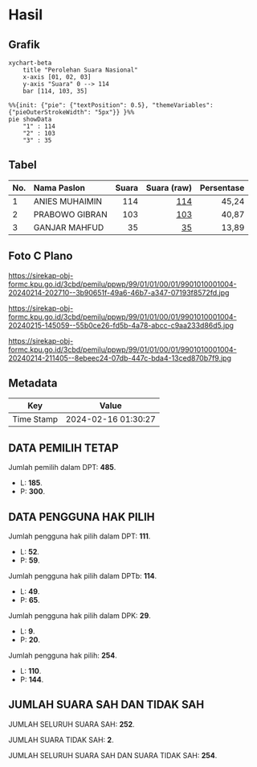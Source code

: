 # Hasil

## Grafik

```mermaid
xychart-beta
    title "Perolehan Suara Nasional"
    x-axis [01, 02, 03]
    y-axis "Suara" 0 --> 114
    bar [114, 103, 35]
```

```mermaid
%%{init: {"pie": {"textPosition": 0.5}, "themeVariables": {"pieOuterStrokeWidth": "5px"}} }%%
pie showData
    "1" : 114
    "2" : 103
    "3" : 35
```

## Tabel

| No. | Nama Paslon    | Suara | Suara (raw) | Persentase |
|:--- |:-------------- | -----:| -----------:| ----------:|
| 1   | ANIES MUHAIMIN | 114   | [114][p-1]  | 45,24      |
| 2   | PRABOWO GIBRAN | 103   | [103][p-2]  | 40,87      |
| 3   | GANJAR MAHFUD  | 35    | [35][p-3]   | 13,89      |


[p-1]: https://github.com/gigit-pemilu/pemilu-2024/blob/main/pilpres/hitung-suara/sub/99-luar-negeri/sub/01-abu-dhabi-uni-emirat-arab/sub/01-abu-dhabi-uni-emirat-arab/sub/0001-abu-dhabi-uni-emirat-arab/sub/004-tps-003/sub/paslon-1.txt
[p-2]: https://github.com/gigit-pemilu/pemilu-2024/blob/main/pilpres/hitung-suara/sub/99-luar-negeri/sub/01-abu-dhabi-uni-emirat-arab/sub/01-abu-dhabi-uni-emirat-arab/sub/0001-abu-dhabi-uni-emirat-arab/sub/004-tps-003/sub/paslon-2.txt
[p-3]: https://github.com/gigit-pemilu/pemilu-2024/blob/main/pilpres/hitung-suara/sub/99-luar-negeri/sub/01-abu-dhabi-uni-emirat-arab/sub/01-abu-dhabi-uni-emirat-arab/sub/0001-abu-dhabi-uni-emirat-arab/sub/004-tps-003/sub/paslon-3.txt

## Foto C Plano

https://sirekap-obj-formc.kpu.go.id/3cbd/pemilu/ppwp/99/01/01/00/01/9901010001004-20240214-202710--3b90651f-49a6-46b7-a347-07193f8572fd.jpg

https://sirekap-obj-formc.kpu.go.id/3cbd/pemilu/ppwp/99/01/01/00/01/9901010001004-20240215-145059--55b0ce26-fd5b-4a78-abcc-c9aa233d86d5.jpg

https://sirekap-obj-formc.kpu.go.id/3cbd/pemilu/ppwp/99/01/01/00/01/9901010001004-20240214-211405--8ebeec24-07db-447c-bda4-13ced870b7f9.jpg


## Metadata

| Key        | Value               |
| ---------- | ------------------- |
| Time Stamp | 2024-02-16 01:30:27 |


## DATA PEMILIH TETAP

Jumlah pemilih dalam DPT: **485**.
 * L: **185**.
 * P: **300**.

## DATA PENGGUNA HAK PILIH

Jumlah pengguna hak pilih dalam DPT: **111**.
 * L: **52**.
 * P: **59**.

Jumlah pengguna hak pilih dalam DPTb: **114**.
 * L: **49**.
 * P: **65**.

Jumlah pengguna hak pilih dalam DPK: **29**.
 * L: **9**.
 * P: **20**.

Jumlah pengguna hak pilih: **254**.
 * L: **110**.
 * P: **144**.

## JUMLAH SUARA SAH DAN TIDAK SAH

JUMLAH SELURUH SUARA SAH: **252**.

JUMLAH SUARA TIDAK SAH: **2**.

JUMLAH SELURUH SUARA SAH DAN SUARA TIDAK SAH: **254**.


